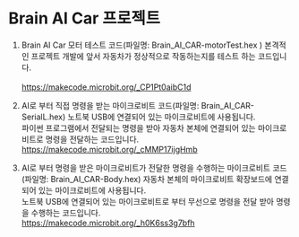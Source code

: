 # Brain AI Car 프로젝트

1. Brain AI Car 모터 테스트 코드(파일명: Brain_AI_CAR-motorTest.hex )
   본격적인 프로젝트 개발에 앞서 자동차가 정상적으로 작동하는지를 테스트 하는 코드입니다.<br>  
   https://makecode.microbit.org/_CP1Pt0aibC1d
   
2. AI로 부터 직접 명령을 받는 마이크로비트 코드(파일명: Brain_AI_CAR-SerialL.hex)
   노트북 USB에 연결되어 있는 마이크로비트에 사용됩니다.<br>
   파이썬 프로그램에서 전달되는 명령을 받아 자동차 본체에 연결되어 있는 마이크로비트로 명령을 전달하는 코드입니다.<br>
   https://makecode.microbit.org/_cMMP17ijgHmb

3. AI로 부터 명령을 받은 마이크로비트가 전달한 명령을 수행하는 마이크로비트 코드(파일명: Brain_AI_CAR-Body.hex)
   자동차 본체의 마이크로비트 확장보드에 연결되어 있는 마이크로비트에 사용됩니다.<br>
   노트북 USB에 연결되어 있는 마이크로비트로 부터 무선으로 명령을 전달 받아 명령을 수행하는 코드입니다.<br>
   https://makecode.microbit.org/_h0K6ss3g7bfh




